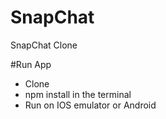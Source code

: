 # SnapChat
SnapChat Clone

#Run App
- Clone
- npm install in the terminal
- Run on IOS emulator or Android
